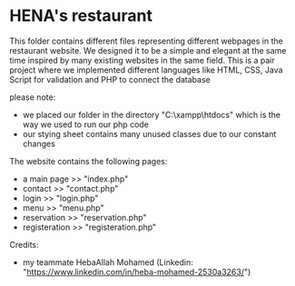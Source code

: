 # HENA's restaurant
This folder contains different files representing different webpages in the restaurant website.
We designed it to be a simple and elegant at the same time inspired by many existing websites in the same field.
This is a pair project where we implemented different languages like HTML, CSS, Java Script for validation and PHP to connect the database

please note:
- we placed our folder in the directory "C:\xampp\htdocs" which is the way we used to run our php code 
- our stying sheet contains many unused classes due to our constant changes 
 
The website contains the following pages:
- a main page >> "index.php"
- contact >> "contact.php"
- login >> "login.php"
- menu >> "menu.php"
- reservation >> "reservation.php"
- registeration >> "registeration.php"


Credits:
- my teammate HebaAllah Mohamed 
(Linkedin: "https://www.linkedin.com/in/heba-mohamed-2530a3263/")
